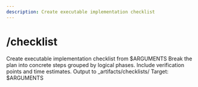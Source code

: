 ```yaml
---
description: Create executable implementation checklist
---
```


# /checklist

<instructions>
Create executable implementation checklist from $ARGUMENTS
</instructions>

<approach>
Break the plan into concrete steps grouped by logical phases. Include verification points and time estimates. Output to _artifacts/checklists/
</approach>

<context>
Target: $ARGUMENTS
</context>